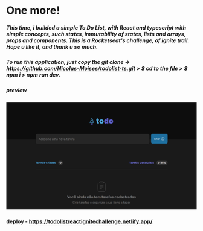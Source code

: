 # One more!

##### This time, i builded a simple To Do List, with React and typescript with simple concepts, such states, immutability of states, lists and arrays, props and components. This is a Rocketseat's challenge, of ignite trail. Hope u like it, and thank u so much.

##### To run this application, just copy the git clone -> https://github.com/Nicolas-Moises/todolist-ts.git > $ cd to the file > $ npm i > npm run dev.

##### preview

![preview](/src/assets/cover.png)

#### deploy - https://todolistreactignitechallenge.netlify.app/
